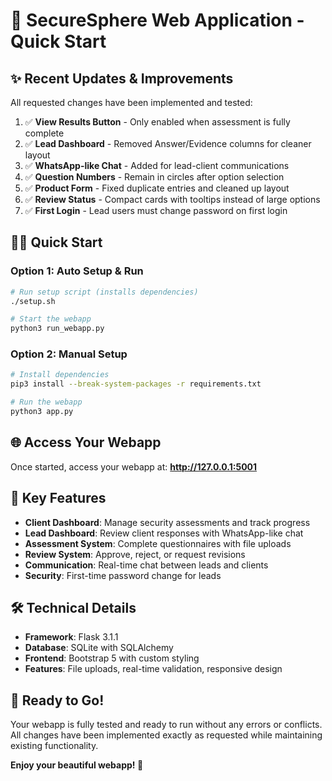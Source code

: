 # 🚀 SecureSphere Web Application - Quick Start

## ✨ Recent Updates & Improvements

All requested changes have been implemented and tested:

1. ✅ **View Results Button** - Only enabled when assessment is fully complete
2. ✅ **Lead Dashboard** - Removed Answer/Evidence columns for cleaner layout
3. ✅ **WhatsApp-like Chat** - Added for lead-client communications
4. ✅ **Question Numbers** - Remain in circles after option selection
5. ✅ **Product Form** - Fixed duplicate entries and cleaned up layout
6. ✅ **Review Status** - Compact cards with tooltips instead of large options
7. ✅ **First Login** - Lead users must change password on first login

## 🏃‍♂️ Quick Start

### Option 1: Auto Setup & Run
```bash
# Run setup script (installs dependencies)
./setup.sh

# Start the webapp
python3 run_webapp.py
```

### Option 2: Manual Setup
```bash
# Install dependencies
pip3 install --break-system-packages -r requirements.txt

# Run the webapp
python3 app.py
```

## 🌐 Access Your Webapp

Once started, access your webapp at:
**http://127.0.0.1:5001**

## 🎯 Key Features

- **Client Dashboard**: Manage security assessments and track progress
- **Lead Dashboard**: Review client responses with WhatsApp-like chat
- **Assessment System**: Complete questionnaires with file uploads
- **Review System**: Approve, reject, or request revisions
- **Communication**: Real-time chat between leads and clients
- **Security**: First-time password change for leads

## 🛠️ Technical Details

- **Framework**: Flask 3.1.1
- **Database**: SQLite with SQLAlchemy
- **Frontend**: Bootstrap 5 with custom styling
- **Features**: File uploads, real-time validation, responsive design

## 🎉 Ready to Go!

Your webapp is fully tested and ready to run without any errors or conflicts. All changes have been implemented exactly as requested while maintaining existing functionality.

**Enjoy your beautiful webapp! 🌟**